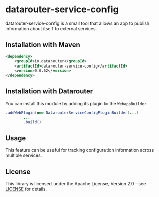 # datarouter-service-config

datarouter-service-config is a small tool that allows an app to publish information about itself to external services.

## Installation with Maven

```xml
<dependency>
	<groupId>io.datarouter</groupId>
	<artifactId>datarouter-service-config</artifactId>
	<version>0.0.62</version>
</dependency>
```

## Installation with Datarouter

You can install this module by adding its plugin to the `WebappBuilder`.

```java
.addWebPlugin(new DatarouterServiceConfigPluginBuilder(...)
		...
		.build()
```

## Usage
This feature can be useful for tracking configuration information across multiple services.


## License

This library is licensed under the Apache License, Version 2.0 - see [LICENSE](../LICENSE) for details.
